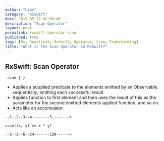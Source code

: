 ```yaml
---
author: "Liam"
category: "RxSwift"
date: 2019-05-27 00:00:06
description: "Scan Operator"
layout: post
permalink: rxswift-operator-scan
published: true
tags: [Rx, ReactiveX, RxSwift, Operator, Scan, Transforming]
title: "What is the Scan Operator in RxSwift?"
---
```


## RxSwift: Scan Operator

`.scan { }`

- Applies a supplied predicate to the elements emitted by an Observable, sequentially, emitting each successful result.
- Applies function to first element and then uses the result of this as the parameter for the second emitted elements applied function, and so on.
- Acts like an accumulator.

```
--1--2--3--4--------5-------->

scan((x, y) => x * y)

--1--2--6--24-------120------>
```
